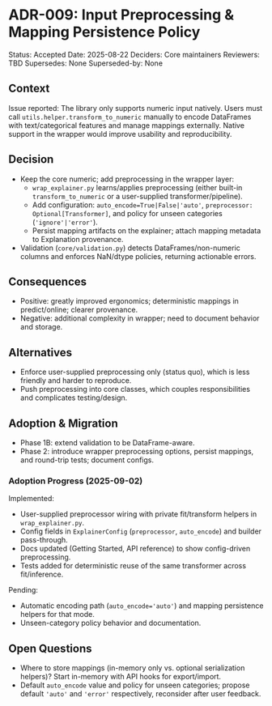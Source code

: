 # ADR-009: Input Preprocessing & Mapping Persistence Policy

Status: Accepted
Date: 2025-08-22
Deciders: Core maintainers
Reviewers: TBD
Supersedes: None
Superseded-by: None

## Context

Issue reported: The library only supports numeric input natively. Users must call
`utils.helper.transform_to_numeric` manually to encode DataFrames with text/categorical
features and manage mappings externally. Native support in the wrapper would improve
usability and reproducibility.

## Decision

- Keep the core numeric; add preprocessing in the wrapper layer:
  - `wrap_explainer.py` learns/applies preprocessing (either built-in `transform_to_numeric` or a user-supplied transformer/pipeline).
  - Add configuration: `auto_encode=True|False|'auto'`, `preprocessor: Optional[Transformer]`, and policy for unseen categories (`'ignore'|'error'`).
  - Persist mapping artifacts on the explainer; attach mapping metadata to Explanation provenance.
- Validation (`core/validation.py`) detects DataFrames/non-numeric columns and enforces NaN/dtype policies, returning actionable errors.

## Consequences

- Positive: greatly improved ergonomics; deterministic mappings in predict/online; clearer provenance.
- Negative: additional complexity in wrapper; need to document behavior and storage.

## Alternatives

- Enforce user-supplied preprocessing only (status quo), which is less friendly and harder to reproduce.
- Push preprocessing into core classes, which couples responsibilities and complicates testing/design.

## Adoption & Migration

- Phase 1B: extend validation to be DataFrame-aware.
- Phase 2: introduce wrapper preprocessing options, persist mappings, and round-trip tests; document configs.

### Adoption Progress (2025-09-02)

Implemented:

- User-supplied preprocessor wiring with private fit/transform helpers in `wrap_explainer.py`.
- Config fields in `ExplainerConfig` (`preprocessor`, `auto_encode`) and builder pass-through.
- Docs updated (Getting Started, API reference) to show config-driven preprocessing.
- Tests added for deterministic reuse of the same transformer across fit/inference.

Pending:

- Automatic encoding path (`auto_encode='auto'`) and mapping persistence helpers for that mode.
- Unseen-category policy behavior and documentation.

## Open Questions

- Where to store mappings (in-memory only vs. optional serialization helpers)? Start in-memory with API hooks for export/import.
- Default `auto_encode` value and policy for unseen categories; propose default `'auto'` and `'error'` respectively, reconsider after user feedback.
